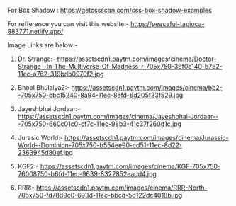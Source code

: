 For Box Shadow : https://getcssscan.com/css-box-shadow-examples

For refference you can visit this website:- https://peaceful-tapioca-883771.netlify.app/

Image Links are below:-

1. Dr. Strange:- https://assetscdn1.paytm.com/images/cinema/Doctor-Strange--In-The-Multiverse-Of-Madness-r-705x750-36f0e140-b752-11ec-a762-319bdb0970f2.jpg

2. Bhool Bhulaiya2:- https://assetscdn1.paytm.com/images/cinema/bb2--705x750-cbc15240-8a94-11ec-8efd-6d205f33f529.jpg

3. Jayeshbhai Jordaar:- https://assetscdn1.paytm.com/images/cinema/Jayeshbhai-Jordaar---705x750-660c01c0-cf7c-11ec-98b3-41c37f260d1c.jpg

4.  Jurasic World:- https://assetscdn1.paytm.com/images/cinema/Jurassic-World--Dominion-705x750-b554ee90-cd51-11ec-8d22-2363945d80ef.jpg

5. KGF2:- https://assetscdn1.paytm.com/images/cinema/KGF-705x750-76008750-b6fd-11ec-9639-8322852eadd4.jpg

6. RRR:- https://assetscdn1.paytm.com/images/cinema/RRR-North-705x750-fd78d9c0-693d-11ec-bbcd-5d122dc4018b.jpg
